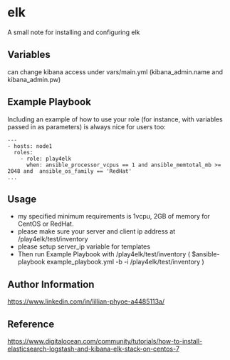 elk
===

A small note for installing and configuring elk

Variables
---------

can change kibana access under vars/main.yml (kibana_admin.name and kibana_admin.pw)

Example Playbook
----------------

Including an example of how to use your role (for instance, with variables passed in as parameters) is always nice for users too:

    ---
    - hosts: node1
      roles:
        - role: play4elk
          when: ansible_processor_vcpus == 1 and ansible_memtotal_mb >= 2048 and  ansible_os_family == 'RedHat'
    ...
 
Usage
-----
- my specified minimum requirements is 1vcpu, 2GB of memory for CentOS or RedHat.
- please make sure your server and client ip address at /play4elk/test/inventory
- please setup server_ip variable for templates
- Then run Example Playbook with /play4elk/test/inventory ( $ansible-playbook example_playbook.yml -b -i /play4elk/test/inventory )

Author Information
------------------

https://www.linkedin.com/in/lillian-phyoe-a4485113a/


Reference
---------
https://www.digitalocean.com/community/tutorials/how-to-install-elasticsearch-logstash-and-kibana-elk-stack-on-centos-7
